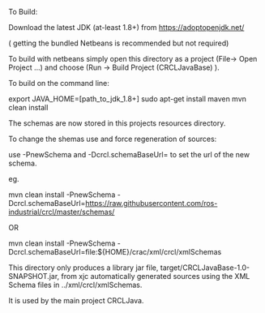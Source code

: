To Build:

Download the latest JDK (at-least 1.8+)  from https://adoptopenjdk.net/

( getting the bundled Netbeans is recommended but not required)

To build with netbeans simply open this directory as a project (File-> Open Project ...)  and choose 
(Run -> Build Project (CRCLJavaBase) ).

To build on the command line:

export JAVA_HOME=[path_to_jdk_1.8+]
sudo apt-get install maven
mvn clean install

The schemas are now stored in this projects resources directory.

To change the shemas use and force regeneration of sources:

use -PnewSchema and -Dcrcl.schemaBaseUrl= to set the url of the new schema.

eg.

mvn clean install -PnewSchema -Dcrcl.schemaBaseUrl=https://raw.githubusercontent.com/ros-industrial/crcl/master/schemas/

OR  

mvn clean install -PnewSchema -Dcrcl.schemaBaseUrl=file:${HOME}/crac/xml/crcl/xmlSchemas



This directory only produces a library jar file,
target/CRCLJavaBase-1.0-SNAPSHOT.jar, from
xjc automatically generated sources using the XML Schema files in 
../xml/crcl/xmlSchemas.

It is used by the main project CRCLJava.
